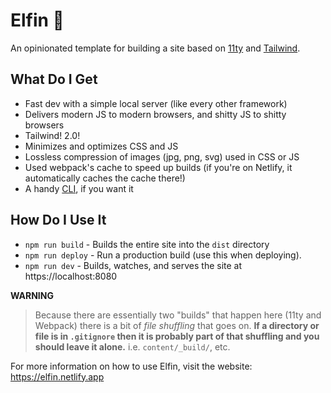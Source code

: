# Elfin 🧝

An opinionated template for building a site based on [11ty](https://11ty.dev) and [Tailwind](https://tailwindcss.com).

## What Do I Get

- Fast dev with a simple local server (like every other framework)
- Delivers modern JS to modern browsers, and shitty JS to shitty browsers
- Tailwind! 2.0!
- Minimizes and optimizes CSS and JS
- Lossless compression of images (jpg, png, svg) used in CSS or JS
- Used webpack's cache to speed up builds (if you're on Netlify, it automatically caches the cache there!)
- A handy [CLI](https://github.com/11in/elf), if you want it

## How Do I Use It

- `npm run build` - Builds the entire site into the `dist` directory
- `npm run deploy` - Run a production build (use this when deploying).
- `npm run dev` - Builds, watches, and serves the site at https://localhost:8080

**WARNING**

> Because there are essentially two "builds" that happen here (11ty and Webpack) there is a bit of _file shuffling_ that goes on.
> **If a directory or file is in `.gitignore` then it is probably part of that shuffling and you should leave it alone.** i.e. `content/_build/`, etc.

For more information on how to use Elfin, visit the website: https://elfin.netlify.app
